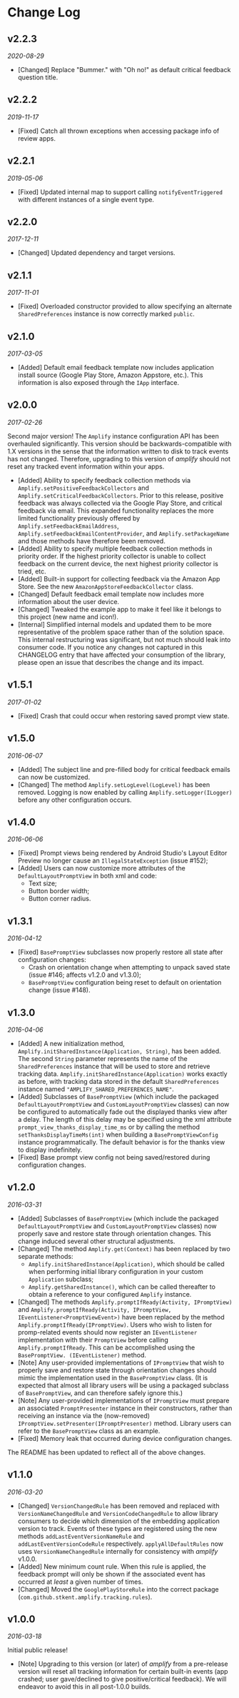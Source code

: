 # Change Log

## v2.2.3

_2020-08-29_

- [Changed] Replace "Bummer." with "Oh no!" as default critical feedback question title.

## v2.2.2

_2019-11-17_

- [Fixed] Catch all thrown exceptions when accessing package info of review apps.

## v2.2.1

_2019-05-06_

- [Fixed] Updated internal map to support calling `notifyEventTriggered` with different instances of a single event type.

## v2.2.0

_2017-12-11_

- [Changed] Updated dependency and target versions.

## v2.1.1

_2017-11-01_

- [Fixed] Overloaded constructor provided to allow specifying an alternate `SharedPreferences` instance is now correctly marked `public`.

## v2.1.0

_2017-03-05_

- [Added] Default email feedback template now includes application install source (Google Play Store, Amazon Appstore, etc.). This information is also exposed through the `IApp` interface.

## v2.0.0

_2017-02-26_

Second major version! The `Amplify` instance configuration API has been overhauled significantly. This version should be backwards-compatible with 1.X versions in the sense that the information written to disk to track events has not changed. Therefore, upgrading to this version of _amplify_ should not reset any tracked event information within your apps.

- [Added] Ability to specify feedback collection methods via `Amplify.setPositiveFeedbackCollectors` and `Amplify.setCriticalFeedbackCollectors`. Prior to this release, positive feedback was always collected via the Google Play Store, and critical feedback via email. This expanded functionality replaces the more limited functionality previously offered by `Amplify.setFeedbackEmailAddress`, `Amplify.setFeedbackEmailContentProvider`, and `Amplify.setPackageName` and those methods have therefore been removed.
- [Added] Ability to specify multiple feedback collection methods in priority order. If the highest priority collector is unable to collect feedback on the current device, the next highest priority collector is tried, etc.
- [Added] Built-in support for collecting feedback via the Amazon App Store. See the new `AmazonAppStoreFeedbackCollector` class.
- [Changed] Default feedback email template now includes more information about the user device.
- [Changed] Tweaked the example app to make it feel like it belongs to this project (new name and icon!).
- [Internal] Simplified internal models and updated them to be more representative of the problem space rather than of the solution space. This internal restructuring was significant, but not much should leak into consumer code. If you notice any changes not captured in this CHANGELOG entry that have affected your consumption of the library, please open an issue that describes the change and its impact.

## v1.5.1

_2017-01-02_

- [Fixed] Crash that could occur when restoring saved prompt view state.

## v1.5.0

_2016-06-07_

- [Added] The subject line and pre-filled body for critical feedback emails can now be customized.
- [Changed] The method `Amplify.setLogLevel(LogLevel)` has been removed. Logging is now enabled by calling `Amplify.setLogger(ILogger)` before any other configuration occurs.

## v1.4.0

_2016-06-06_

- [Fixed] Prompt views being rendered by Android Studio's Layout Editor Preview no longer cause an `IllegalStateException` (issue #152);
- [Added] Users can now customize more attributes of the `DefaultLayoutPromptView` in both xml and code:
  - Text size;
  - Button border width;
  - Button corner radius.

## v1.3.1

_2016-04-12_

- [Fixed] `BasePromptView` subclasses now properly restore all state after configuration changes:
  - Crash on orientation change when attempting to unpack saved state (issue #146; affects v1.2.0 and v1.3.0);
  - `BasePromptView` configuration being reset to default on orientation change (issue #148).

## v1.3.0

_2016-04-06_

- [Added] A new initialization method, `Amplify.initSharedInstance(Application, String)`, has been added. The second `String` parameter represents the name of the `SharedPreferences` instance that will be used to store and retrieve tracking data. `Amplify.initSharedInstance(Application)` works exactly as before, with tracking data stored in the default `SharedPreferences` instance named `"AMPLIFY_SHARED_PREFERENCES_NAME"`.
- [Added] Subclasses of `BasePromptView` (which include the packaged `DefaultLayoutPromptView` and `CustomLayoutPromptView` classes) can now be configured to automatically fade out the displayed thanks view after a delay. The length of this delay may be specified using the xml attribute `prompt_view_thanks_display_time_ms` or by calling the method `setThanksDisplayTimeMs(int)` when building a  `BasePromptViewConfig` instance programmatically. The default behavior is for the thanks view to display indefinitely.
- [Fixed] Base prompt view config not being saved/restored during configuration changes.

## v1.2.0

_2016-03-31_

- [Added] Subclasses of `BasePromptView` (which include the packaged `DefaultLayoutPromptView` and `CustomLayoutPromptView` classes) now properly save and restore state through orientation changes. This change induced several other structural adjustments.
- [Changed] The method `Amplify.get(Context)` has been replaced by two separate methods:
	- `Amplify.initSharedInstance(Application)`, which should be called when performing initial library configuration in your custom `Application` subclass;
	- `Amplify.getSharedInstance()`, which can be called thereafter to obtain a reference to your configured `Amplify` instance.
- [Changed] The methods `Amplify.promptIfReady(Activity, IPromptView)` and `Amplify.promptIfReady(Activity, IPromptView, IEventListener<PromptViewEvent>)` have been replaced by the method `Amplify.promptIfReady(IPromptView)`. Users who wish to listen for promp-related events should now register an `IEventListener` implementation with their `PromptView` before calling `Amplify.promptIfReady`. This can be accomplished using the `BasePromptView.
(IEventListener)` method.
- [Note] Any user-provided implementations of `IPromptView` that wish to properly save and restore state through orientation changes should mimic the implementation used in the `BasePromptView` class. (It is expected that almost all library users will be using a packaged subclass of `BasePromptView`, and can therefore safely ignore this.)
- [Note] Any user-provided implementations of `IPromptView` must prepare an associated `PromptPresenter` instance in their constructors, rather than receiving an instance via the (now-removed) `IPromptView.setPresenter(IPromptPresenter)` method. Library users can refer to the `BasePromptView` class as an example.
- [Fixed] Memory leak that occurred during device configuration changes.

The README has been updated to reflect all of the above changes.

## v1.1.0

_2016-03-20_

- [Changed] `VersionChangedRule` has been removed and replaced with `VersionNameChangedRule` and `VersionCodeChangedRule` to allow library consumers to decide which dimension of the embedding application version to track. Events of these types are registered using the new methods `addLastEventVersionNameRule` and `addLastEventVersionCodeRule` respectively. `applyAllDefaultRules` now uses `VersionNameChangedRule` internally for consistency with _amplify_ v1.0.0.
- [Added] New minimum count rule. When this rule is applied, the feedback prompt will only be shown if the associated event has occurred at _least_ a given number of times.
- [Changed] Moved the `GooglePlayStoreRule` into the correct package (`com.github.stkent.amplify.tracking.rules`).

## v1.0.0

_2016-03-18_

Initial public release!

- [Note] Upgrading to this version (or later) of _amplify_ from a pre-release version will reset all tracking information for certain built-in events (app crashed; user gave/declined to give positive/critical feedback). We will endeavor to avoid this in all post-1.0.0 builds.
